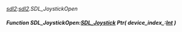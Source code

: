 _[sdl2](../../modules/sdl2/sdl2-module.md):[sdl2](../../modules/sdl2/sdl2-module.md).SDL\_JoystickOpen_
##### Function SDL\_JoystickOpen:[SDL_Joystick](../../modules/sdl2/sdl2-sdl_joystick.md) Ptr( device_index_:[Int](../../modules/wonkey/wonkey-types-int.md) )
